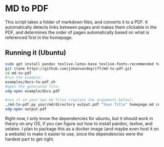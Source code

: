 # MD to PDF
This script takes a folder of markdown files, and converts it to a PDF. It automatically detects links between pages and makes them clickable in the PDF, and determines the order of pages automatically based on what is referenced first in the homepage.

## Running it (Ubuntu)
```bash
sudo apt install pandoc texlive-latex-base texlive-fonts-recommended texlive-extra-utils texlive-latex-extra texlive-xetex
git clone https://github.com/johanvandegriff/md-to-pdf.git
cd md-to-pdf
#run the example:
examples/docs-to-pdf.sh
#open the generated file:
xdg-open example/docs.pdf

#run it on your own md files (replace the arguments below):
./md-to-pdf.py your/md/directory output.pdf "Your Title" homepage.md cover.png
xdg-open output.pdf
```
Right now, I only know the dependencies for ubuntu, but it should work in theory on any OS, if you can figure out how to install pandoc, texlive, and xelatex. I plan to package this as a docker image (and maybe even host it on a website) to make it easier to use, since the dependencies were the hardest part to get right.
